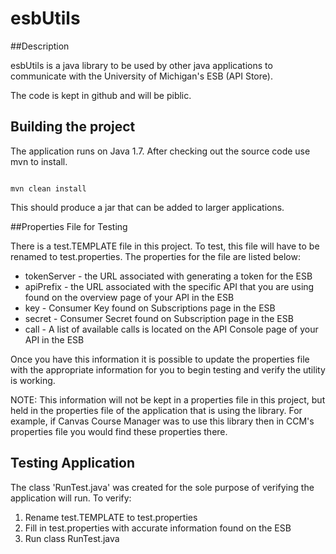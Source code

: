 # esbUtils

##Description

esbUtils is a java library to be used by other java applications to communicate with the University of Michigan's ESB (API Store). 

The code is kept in github and will be piblic.

## Building the project

The application runs on Java 1.7. After checking out the source code use mvn to install.

<code>
mvn clean install
</code>

This should produce a jar that can be added to larger applications.

##Properties File for Testing

There is a test.TEMPLATE file in this project. To test, this file will have to be renamed to test.properties. The properties for the file are listed below:

* tokenServer - the URL associated with generating a token for the ESB
* apiPrefix - the URL associated with the specific API that you are using found on the overview page of your API in the ESB
* key - Consumer Key found on Subscriptions page in the ESB
* secret - Consumer Secret found on Subscription page in the ESB
* call - A list of available calls is located on the API Console page of your API in the ESB

Once you have this information it is possible to update the properties file with the appropriate information for you to begin testing and verify the utility is working.

NOTE: This information will not be kept in a properties file in this project, but held in the properties file of the application that is using the library. For example, if Canvas Course Manager was to use this library then in CCM's properties file you would find these properties there.

## Testing Application

The class 'RunTest.java' was created for the sole purpose of verifying the application will run. To verify:

1. Rename test.TEMPLATE to test.properties
2. Fill in test.properties with accurate information found on the ESB
3. Run class RunTest.java

